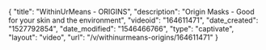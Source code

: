 {
    "title": "WithinUrMeans - ORIGINS",
    "description": "Origin Masks - Good for your skin and the environment",
    "videoid": "164611471",
    "date_created": "1527792854",
    "date_modified": "1546466766",
    "type": "captivate",
    "layout": "video",
    "url": "\/v\/withinurmeans-origins\/164611471"
}